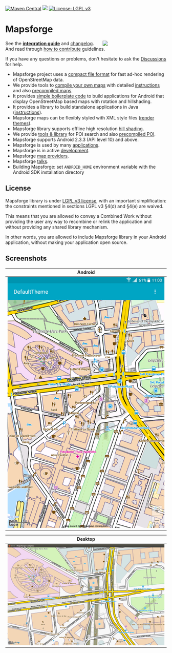 [![Maven Central](https://img.shields.io/maven-central/v/org.mapsforge/mapsforge-core.svg)](https://repo1.maven.org/maven2/org/mapsforge/)
[![](https://jitpack.io/v/mapsforge/mapsforge.svg)](https://jitpack.io/#mapsforge/mapsforge)
[![License: LGPL v3](https://img.shields.io/badge/License-LGPL%20v3-blue.svg)](http://www.gnu.org/licenses/lgpl-3.0)

# Mapsforge

<img src="docs/logo/Mapsforge.svg" style="bottom:0;" width="200" align="right">

See the **[integration guide](docs/Integration.md)** and [changelog](docs/Changelog.md). And read through [how to contribute](docs/CONTRIBUTING.md) guidelines.

If you have any questions or problems, don't hesitate to ask the [Discussions](https://github.com/mapsforge/mapsforge/discussions) for help.

- Mapsforge project uses a [compact file format](docs/Specification-Binary-Map-File.md) for fast ad-hoc rendering of OpenStreetMap data.
- We provide tools to [compile your own maps](docs/Getting-Started-Map-Writer.md) with detailed [instructions](docs/MapCreation.md) and also [precompiled maps](https://download.mapsforge.org/).
- It provides [simple boilerplate code](mapsforge-samples-android/src/main/java/org/mapsforge/samples/android/GettingStarted.java) to build applications for Android that display OpenStreetMap based maps with rotation and hillshading.
- It provides a library to build standalone applications in Java ([instructions](docs/Desktop.md)).
- Mapsforge maps can be flexibly styled with XML style files ([render themes](docs/Rendertheme.md)).
- Mapsforge library supports offline high resolution [hill shading](https://github.com/mapsforge/mapsforge/blob/master/mapsforge-samples-android/src/main/java/org/mapsforge/samples/android/HillshadingMapViewer.java).
- We provide [tools & library](docs/POI.md) for POI search and also [precompiled POI](https://download.mapsforge.org/).
- Mapsforge supports Android 2.3.3 (API level 10) and above.
- Mapsforge is used by many [applications](docs/Mapsforge-Applications.md).
- Mapsforge is in active [development](docs/Contributors.md). 
- Mapsforge [map providers](docs/Mapsforge-Maps.md).
- Mapsforge [talks](docs/Mapsforge-Talks.md).
- Building Mapsforge: set `ANDROID_HOME` environment variable with the Android SDK installation directory

## License

Mapsforge library is under [LGPL v3 license](http://www.gnu.org/licenses/lgpl-3.0), with an important simplification: the constraints mentioned in sections LGPL v3 §4(d) and §4(e) are waived.

This means that you are allowed to convey a Combined Work without providing the user any way to recombine or relink the application and without providing any shared library mechanism.

In other words, you are allowed to include Mapsforge library in your Android application, without making your application open source.

## Screenshots

| Android       |
| ------------- |
|<img src="docs/images/android.png" width="1000">|

| Desktop       |
| ------------- |
|![Desktop](docs/images/desktop.png)|
